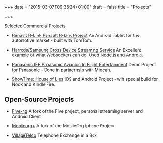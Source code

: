 +++
date = "2015-03-07T09:35:24+01:00"
draft = false
title = "Projects"

+++

Selected Commercial Projects

* [Renault R-Link Renault R-Link Project](http://www.engadget.com/2011/12/09/renault-debuts-r-link-an-in-dash-android-system-with-app-market)
An Android Tablet for the automotive market - built with TomTom.

* [Harrods/Samsung Cross Device Streaming Service](http://www.tracyandmatt.co.uk/blogs/index.php/samsung-devices-on-show-at-harrods) An Excellent example of what Websockets can do. Used Node.js and Android.

* [Panasonic IFE Panasonic Avionics In Flight Entertainment](http://www.thefutureofifec.com/#opa)
Demo Project for Panasonic - Done in partnerhsip with Migcan.

* [ShowTime: House of Lies](http://galweatherstearn.com/client-services) iOS and Android Project - wih special build for Nook and Kindle Fire.

## Open-Source Projects

* [Five-ng](http://github.com/teopeurt/five-server) A fork of the Five project, personal streaming server and Android Client


* [Mobileorg+](http://github.com/teopeurt/mobileorg) A fork of the MobileOrg Iphone Project


* [VillageTelco](http://www.villagetelco.com/)  Telephone Exchange in a Box
